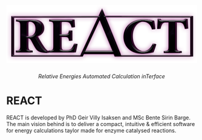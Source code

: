 # ![Adjusting --ntasks](figures/REACT_logo.png)
<p align="center">
<i>
Relative Energies Automated Calculation inTerface
</i>
</p>

# REACT
REACT is developed by PhD Geir Villy Isaksen and MSc Bente Sirin Barge. The main vision behind is to deliver a compact, 
intuitive & efficient software for energy calculations taylor made for enzyme catalysed reactions.  